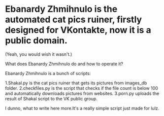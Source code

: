 # Ebanardy Zhmihnulo is the automated cat pics ruiner, firstly designed for VKontakte, now it is a public domain.
(Yeah, you would wish it wasn't.)




What does Ebanardy Zhmihnulo do and how to operate it?

Ebanardy Zhmihnulo is a bunch of scripts:

1.Shakal.py is the cat pics ruiner that gets its pictures from images_db folder.
2.checkfiles.py is the script that checks if the file count is below 100 and automatically downloads pictures from websites.
3.porn.py uploads the result of Shakal script to the VK public group.

I dunno, what to write here more.It's a really simple script just made for lulz.
